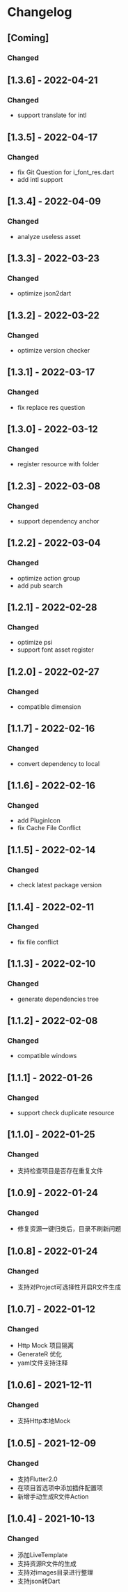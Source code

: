 # Changelog

## [Coming]
### Changed

## [1.3.6] - 2022-04-21
### Changed
- support translate for intl

## [1.3.5] - 2022-04-17
### Changed
- fix Git Question for i_font_res.dart
- add intl support

## [1.3.4] - 2022-04-09
### Changed
- analyze useless asset

## [1.3.3] - 2022-03-23
### Changed
- optimize json2dart

## [1.3.2] - 2022-03-22
### Changed
- optimize version checker

## [1.3.1] - 2022-03-17
### Changed
- fix replace res question

## [1.3.0] - 2022-03-12
### Changed
- register resource with folder

## [1.2.3] - 2022-03-08
### Changed
- support dependency anchor

## [1.2.2] - 2022-03-04
### Changed
- optimize action group
- add pub search

## [1.2.1] - 2022-02-28
### Changed
- optimize psi
- support font asset register

## [1.2.0] - 2022-02-27
### Changed
- compatible dimension

## [1.1.7] - 2022-02-16
### Changed
- convert dependency to local

## [1.1.6] - 2022-02-16
### Changed
- add PluginIcon
- fix Cache File Conflict

## [1.1.5] - 2022-02-14
### Changed
- check latest package version

## [1.1.4] - 2022-02-11
### Changed
- fix file conflict

## [1.1.3] - 2022-02-10
### Changed
- generate dependencies tree

## [1.1.2] - 2022-02-08
### Changed
- compatible windows

## [1.1.1] - 2022-01-26
### Changed
- support check duplicate resource

## [1.1.0] - 2022-01-25
### Changed
- 支持检查项目是否存在重复文件

## [1.0.9] - 2022-01-24
### Changed
- 修复资源一键归类后，目录不刷新问题

## [1.0.8] - 2022-01-24
### Changed
- 支持对Project可选择性开启R文件生成

## [1.0.7] - 2022-01-12
### Changed
- Http Mock 项目隔离
- GenerateR 优化
- yaml文件支持注释

## [1.0.6] - 2021-12-11
### Changed
- 支持Http本地Mock

## [1.0.5] - 2021-12-09
### Changed
- 支持Flutter2.0
- 在项目首选项中添加插件配置项
- 新增手动生成R文件Action

## [1.0.4] - 2021-10-13
### Changed
- 添加LiveTemplate
- 支持资源R文件的生成
- 支持对images目录进行整理
- 支持json转Dart